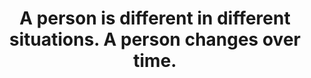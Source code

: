 ---
title: A person is different in different situations. A person changes over time.
tags: human self waking-up
selfacceptancehuman: true
---